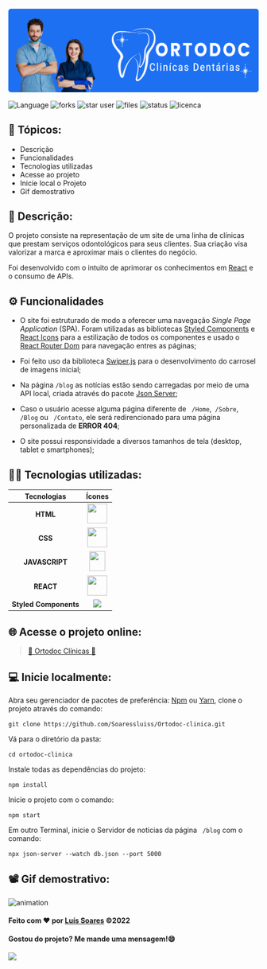 <div>

![Banner Ortodoc](/src/assets/img/banner%20Ortodoc.svg)

</div>
<div>

![Language](https://img.shields.io/github/languages/count/Soaressluiss/ortodoc-clinica?flat-square&logo=appveyor&color=orange)
![forks](https://img.shields.io/github/forks/soaressluiss/ortodoc-clinica?flat-square&logo=appveyor&color=green)
![star user](https://img.shields.io/github/stars/soaressluiss/ortodoc-clinica?flat-square&logo=appveyor&color=yellow)
![files](https://img.shields.io/github/directory-file-count/soaressluiss/ortodoc-clinica?flat-square&logo=appveyor&color=blue)
![status](https://img.shields.io/static/v1?label=STATUS&message=CONCLUIDO&color=GREEN&flat-square&logo=appveyor)
![licenca](https://img.shields.io/static/v1?label=License&message=MIT&color=green&flat-square&logo=appveyor)

</div>


## 🔢 Tópicos:

- Descrição
- Funcionalidades
- Tecnologias utilizadas
- Acesse ao projeto
- Inicie local o Projeto
- Gif demostrativo


## 📃 Descrição:

O projeto consiste na representação de um site de uma linha de clínicas que prestam serviços odontológicos para seus clientes. Sua criação visa valorizar a marca e aproximar mais o clientes do negócio.

Foi desenvolvido com o intuito de aprimorar os conhecimentos em [React](https://pt-br.reactjs.org/) e o consumo de APIs.


## ⚙ Funcionalidades
- O site foi estruturado de modo a oferecer uma navegação _Single Page Application_ (SPA). Foram utilizadas as bibliotecas [Styled Components](https://styled-components.com/) e [React Icons](https://react-icons.github.io/react-icons/) para a estilização de todos os componentes e usado o [React Router Dom](https://reactrouter.com/en/main) para navegação entres as páginas;

- Foi feito uso da biblioteca [Swiper.js](https://swiperjs.com/) para o desenvolvimento do carrosel de imagens inicial;

- Na página ``` /blog ``` as notícias estão sendo carregadas por meio de uma API local, criada através do pacote [Json Server](https://www.npmjs.com/package/json-server);

- Caso o usuário acesse alguma página diferente de ``` /Home```,``` /Sobre```, ``` /Blog``` ou ``` /Contato```, ele será redirencionado para uma página personalizada de **ERROR 404**;

- O site possui responsividade a diversos tamanhos de tela (desktop, tablet e smartphones);

## 👨‍💻 Tecnologias utilizadas:

 Tecnologias |  Ícones
:---------: | :--------:
**HTML**    | <img  src="https://cdn.jsdelivr.net/gh/devicons/devicon/icons/html5/html5-original-wordmark.svg" height="40" width="40" />
**CSS**     |  <img src="https://cdn.jsdelivr.net/gh/devicons/devicon/icons/css3/css3-original-wordmark.svg" height="40" width="40" />
**JAVASCRIPT** | <img src="https://cdn.jsdelivr.net/gh/devicons/devicon/icons/javascript/javascript-original.svg" height="40" width="32" />
**REACT**     |  <img src="https://cdn.jsdelivr.net/gh/devicons/devicon/icons/react/react-original-wordmark.svg" height="40" width="40" />
**Styled Components** | <img src="https://cdn-media-1.freecodecamp.org/images/1*p1TndLk3UsGPBsM7qHPZIw.png" width="50" >
          


## 🌐 Acesse o projeto online:

><a href="https://soaressluiss.github.io/facebook-retro/" target="_blank"> 🦷 Ortodoc  Clínicas 🦷</a>


## 💻 Inicie localmente:

Abra seu gerenciador de pacotes de preferência: [Npm](https://www.npmjs.com/) ou [Yarn](https://yarnpkg.com/), clone o projeto através do comando:

```
git clone https://github.com/Soaressluiss/Ortodoc-clinica.git
```

Vá para o diretório da pasta: 

```
cd ortodoc-clinica
```
Instale todas as dependências do projeto:

```
npm install
```

Inicie o projeto com o comando:

```
npm start
```
Em outro Terminal, inicie o Servidor de noticias da página ``` /blog``` com o comando:
```
npx json-server --watch db.json --port 5000
```


## 📽 Gif demostrativo:
![animation](/src/assets/img/gif-demostrativo.gif)

#### Feito com ❤ por [Luís Soares](https://github.com/Soaressluiss) ©2022

#### Gostou do projeto? Me mande uma mensagem!😄

<a href="https://www.linkedin.com/in/luis-soares-281589234/" target="_blank"><img src="https://img.shields.io/badge/-LinkedIn-%230077B5?style=for-the-badge&logo=linkedin&logoColor=white" target="_blank"></a> 
